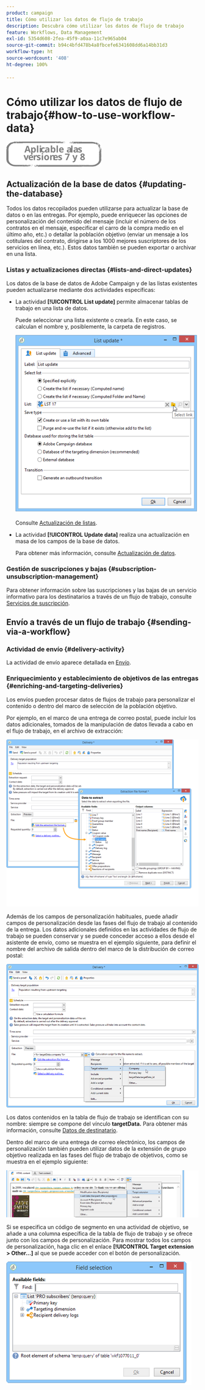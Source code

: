```yaml
---
product: campaign
title: Cómo utilizar los datos de flujo de trabajo
description: Descubra cómo utilizar los datos de flujo de trabajo
feature: Workflows, Data Management
exl-id: 5354d608-2fea-45f9-a0aa-11c7e965ab04
source-git-commit: b94c4bfd478b4a8fbcefe6341608dd6a14bb31d3
workflow-type: ht
source-wordcount: '408'
ht-degree: 100%

---
```


# Cómo utilizar los datos de flujo de trabajo{#how-to-use-workflow-data}

![](../../assets/common.svg)

## Actualización de la base de datos {#updating-the-database}

Todos los datos recopilados pueden utilizarse para actualizar la base de datos o en las entregas. Por ejemplo, puede enriquecer las opciones de personalización del contenido del mensaje (incluir el número de los contratos en el mensaje, especificar el carro de la compra medio en el último año, etc.) o detallar la población objetivo (enviar un mensaje a los cotitulares del contrato, dirigirse a los 1000 mejores suscriptores de los servicios en línea, etc.). Estos datos también se pueden exportar o archivar en una lista.

### Listas y actualizaciones directas {#lists-and-direct-updates}

Los datos de la base de datos de Adobe Campaign y de las listas existentes pueden actualizarse mediante dos actividades específicas:

* La actividad **[!UICONTROL List update]** permite almacenar tablas de trabajo en una lista de datos.

   Puede seleccionar una lista existente o crearla. En este caso, se calculan el nombre y, posiblemente, la carpeta de registros.

   ![](assets/s_user_create_list.png)

   Consulte [Actualización de listas](list-update.md).

* La actividad **[!UICONTROL Update data]** realiza una actualización en masa de los campos de la base de datos.

   Para obtener más información, consulte [Actualización de datos](update-data.md).

### Gestión de suscripciones y bajas {#subscription-unsubscription-management}

Para obtener información sobre las suscripciones y las bajas de un servicio informativo para los destinatarios a través de un flujo de trabajo, consulte [Servicios de suscripción](subscription-services.md).

## Envío a través de un flujo de trabajo {#sending-via-a-workflow}

### Actividad de envío {#delivery-activity}

La actividad de envío aparece detallada en [Envío](delivery.md).

### Enriquecimiento y establecimiento de objetivos de las entregas {#enriching-and-targeting-deliveries}

Los envíos pueden procesar datos de flujos de trabajo para personalizar el contenido o dentro del marco de selección de la población objetivo.

Por ejemplo, en el marco de una entrega de correo postal, puede incluir los datos adicionales, tomados de la manipulación de datos llevada a cabo en el flujo de trabajo, en el archivo de extracción:

![](assets/s_advuser_add_data_postal_mail.png)

Además de los campos de personalización habituales, puede añadir campos de personalización desde las fases del flujo de trabajo al contenido de la entrega. Los datos adicionales definidos en las actividades de flujo de trabajo se pueden conservar y se puede conceder acceso a ellos desde el asistente de envío, como se muestra en el ejemplo siguiente, para definir el nombre del archivo de salida dentro del marco de la distribución de correo postal:

![](assets/s_advuser_using_additional_data.png)

Los datos contenidos en la tabla de flujo de trabajo se identifican con su nombre: siempre se compone del vínculo **targetData.** Para obtener más información, consulte [Datos de destinatario](data-life-cycle.md#target-data).

Dentro del marco de una entrega de correo electrónico, los campos de personalización también pueden utilizar datos de la extensión de grupo objetivo realizada en las fases del flujo de trabajo de objetivos, como se muestra en el ejemplo siguiente:

![](assets/s_advuser_add_data_email.png)

Si se especifica un código de segmento en una actividad de objetivo, se añade a una columna específica de la tabla de flujo de trabajo y se ofrece junto con los campos de personalización. Para mostrar todos los campos de personalización, haga clic en el enlace **[!UICONTROL Target extension > Other...]** al que se puede acceder con el botón de personalización.

![](assets/s_advuser_segment_code_select.png)
